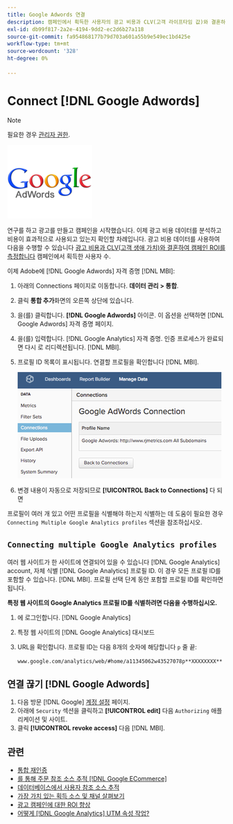 ```yaml
---
title: Google Adwords 연결
description: 캠페인에서 획득한 사용자의 광고 비용과 CLV(고객 라이프타임 값)와 결혼하여 캠페인 ROI를 측정하는 방법을 알아봅니다.
exl-id: db99f817-2a2e-4194-9dd2-ec2d6b27a118
source-git-commit: fa954868177b79d703a601a55b9e549ec1bd425e
workflow-type: tm+mt
source-wordcount: '328'
ht-degree: 0%

---
```


# Connect [!DNL Google Adwords]

>[!NOTE]
>
>필요한 경우 [관리자 권한](../../../administrator/user-management/user-management.md).

![](../../../assets/Google_Adwords_logo.png)

연구를 하고 광고를 만들고 캠페인을 시작했습니다. 이제 광고 비용 데이터를 분석하고 비용이 효과적으로 사용되고 있는지 확인할 차례입니다. 광고 비용 데이터를 사용하여 다음을 수행할 수 있습니다 [광고 비용과 CLV(고객 생애 가치)와 결혼하여 캠페인 ROI를 측정합니다](../../analysis/roi-ad-camp.md) 캠페인에서 획득한 사용자 수.

이제 Adobe에 [!DNL Google Adwords] 자격 증명 [!DNL MBI]:

1. 아래의 Connections 페이지로 이동합니다. **데이터 관리 > 통합**.
1. 클릭 **통합 추가**&#x200B;화면의 오른쪽 상단에 있습니다.
1. 을(를) 클릭합니다. **[!DNL Google Adwords]** 아이콘. 이 옵션을 선택하면 [!DNL Google Adwords] 자격 증명 페이지.
1. 을(를) 입력합니다. [!DNL Google Analytics] 자격 증명. 인증 프로세스가 완료되면 다시 로 리디렉션됩니다. [!DNL MBI].
1. 프로필 ID 목록이 표시됩니다. 연결할 프로필을 확인합니다 [!DNL MBI].

   ![](../../../assets/cnnct-profile.png)

1. 변경 내용이 자동으로 저장되므로 **[!UICONTROL Back to Connections]** 다 되면

프로필이 여러 개 있고 어떤 프로필을 식별해야 하는지 식별하는 데 도움이 필요한 경우 `Connecting Multiple Google Analytics profiles` 섹션을 참조하십시오.

## `Connecting multiple Google Analytics profiles`

여러 웹 사이트가 한 사이트에 연결되어 있을 수 있습니다 [!DNL Google Analytics] account, 자체 식별 [!DNL Google Analytics] 프로필 ID. 이 경우 모든 프로필 ID를 포함할 수 있습니다. [!DNL MBI]. 프로필 선택 단계 동안 포함할 프로필 ID를 확인하면 됩니다.

**특정 웹 사이트의 Google Analytics 프로필 ID를 식별하려면 다음을 수행하십시오.**

1. 에 로그인합니다. [!DNL Google Analytics]
1. 특정 웹 사이트의 [!DNL Google Analytics] 대시보드
1. URL을 확인합니다. 프로필 ID는 다음 8개의 숫자에 해당합니다 `p` 줄 끝:

   `www.google.com/analytics/web/#home/a11345062w43527078p**XXXXXXXX**`

## 연결 끊기 [!DNL Google Adwords]

1. 다음 방문 [!DNL Google] [계정 설정](https://www.google.com/accounts/) 페이지.
1. 아래에 `Security` 섹션을 클릭하고 **[!UICONTROL edit]** 다음 `Authorizing` 애플리케이션 및 사이트.
1. 클릭 **[!UICONTROL revoke access]** 다음 [!DNL MBI].

## 관련

* [통합 재인증](https://experienceleague.adobe.com/docs/commerce-knowledge-base/kb/how-to/mbi-reauthenticating-integrations.html?lang=en)
* [를 통해 주문 참조 소스 추적 [!DNL Google ECommerce]](../integrations/google-ecommerce.md)
* [데이터베이스에서 사용자 참조 소스 추적](../../analysis/google-track-user-acq.md)
* [가장 가치 있는 획득 소스 및 채널 살펴보기](../../analysis/most-value-source-channel.md)
* [광고 캠페인에 대한 ROI 향상](../../analysis/roi-ad-camp.md)
* [어떻게 [!DNL Google Analytics] UTM 속성 작업?](../../analysis/utm-attributes.md)
